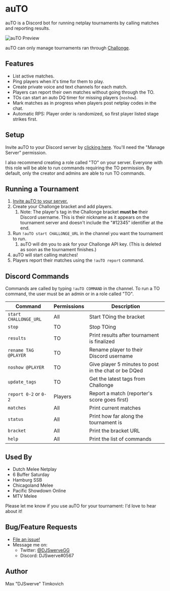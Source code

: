 # auTO

auTO is a Discord bot for running netplay tournaments by calling matches and reporting results.

![auTO Preview][preview]

auTO can only manage tournaments ran through [Challonge](https://challonge.com).

## Features
* List active matches.
* Ping players when it's time for them to play.
* Create private voice and text channels for each match.
* Players can report their own matches without going through the TO.
* TOs can start an auto DQ timer for missing players (`noshow`).
* Mark matches as in progress when players post netplay codes in the chat.
* Automatic RPS: Player order is randomized, so first player listed stage strikes first.

## Setup

Invite auTO to your Discord server by [clicking here][invite]. You'll need the "Manage Server"
permission.

I also recommend creating a role called "TO" on your server. Everyone with this role will
be able to run commands requiring the TO permission. By default, only the creator and admins
are able to run TO commands.

## Running a Tournament

1. [Invite auTO to your server.][setup]
2. Create your Challonge bracket and add players.
    1. Note: The player's tag in the Challonge bracket **must be** their Discord username. This is
    their nickname as it appears on the tournament server and doesn't include the "#12345"
    identifier at the end.
3. Run `!auTO start CHALLONGE_URL` in the channel you want the tournament to run.
    1. auTO will dm you to ask for your Challonge API key. (This is deleted as soon as the
       tournament finishes.)
4. auTO will start calling matches!
5. Players report their matches using the `!auTO report` command.

## Discord Commands

Commands are called by typing `!auTO COMMAND` in the channel. To run a TO command,
the user must be an admin or in a role called "TO".

| Command                 | Permissions | Description                                          |
|-------------------------|-------------|------------------------------------------------------|
| `start CHALLONGE_URL`   | All         | Start TOing the bracket                              |
| `stop`                  | TO          | Stop TOing                                           |
| `results`               | TO          | Print results after tournament is finalized          |
| `rename TAG @PLAYER`    | TO          | Rename player to their Discord username              |
| `noshow @PLAYER`        | TO          | Give player 5 minutes to post in the chat or be DQed |
| `update_tags`           | TO          | Get the latest tags from Challonge                   |
| `report 0-2` or `0-2`   | Players     | Report a match (reporter's score goes first)         |
| `matches`               | All         | Print current matches                                |
| `status`                | All         | Print how far along the tournament is                |
| `bracket`               | All         | Print the bracket URL                                |
| `help`                  | All         | Print the list of commands                           |

## Used By
* Dutch Melee Netplay
* 6 Buffer Saturday
* Hamburg SSB
* Chicagoland Melee
* Pacific Showdown Online
* MTV Melee

Please let me know if you use auTO for your tournament: I'd love to hear about it!

## Bug/Feature Requests

* [File an issue!](https://github.com/mtimkovich/auTO/issues)
* Message me on:
  * Twitter: [@DJSwerveGG][twitter]
  * Discord: DJSwerve#0567

## Author

Max "DJSwerve" Timkovich

[setup]: https://github.com/mtimkovich/auTO#setup
[invite]: https://discordapp.com/api/oauth2/authorize?client_id=687888371556548680&permissions=75856&scope=bot
[preview]: https://raw.githubusercontent.com/mtimkovich/auTO/master/img/auTO_preview.png
[twitter]: https://twitter.com/DJSwerveGG
